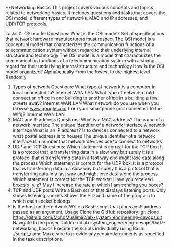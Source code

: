 **Networking Basics
This project covers various concepts and topics related to networking basics. It includes questions and tasks that covers the OSI model, different types of networks, MAC and IP addresses, and UDP/TCP protocols.

Tasks
0. OSI model
Questions:
What is the OSI model?
Set of specifications that network hardware manufacturers must respect
The OSI model is a conceptual model that characterizes the communication functions of a telecommunication system without regard to their underlying internal structure and technology
The OSI model is a model that characterizes the communication functions of a telecommunication system with a strong regard for their underlying internal structure and technology
How is the OSI model organized?
Alphabetically
From the lowest to the highest level
Randomly
1. Types of network
Questions:
What type of network is a computer in local connected to?
Internet
WAN
LAN
What type of network could connect an office in one building to another office in a building a few streets away?
Internet
WAN
LAN
What network do you use when you browse www.google.com from your smartphone (not connected to the Wifi)?
Internet
WAN
LAN
2. MAC and IP address
Questions:
What is a MAC address?
The name of a network interface
The unique identifier of a network interface
A network interface
What is an IP address?
Is to devices connected to a network what postal address is to houses
The unique identifier of a network interface
Is a number that network devices use to connect to networks
3. UDP and TCP
Questions:
Which statement is correct for the TCP box:
It is a protocol that is transferring data in a slow way but surely
It is a protocol that is transferring data in a fast way and might lose data along the process
Which statement is correct for the UDP box:
It is a protocol that is transferring data in a slow way but surely
It is a protocol that is transferring data in a fast way and might lose data along the process
Which statement is correct for the TCP worker:
Have you received boxes x, y, z?
May I increase the rate at which I am sending you boxes?
4. TCP and UDP ports
Write a Bash script that displays listening ports:
Only shows listening sockets
Shows the PID and name of the program to which each socket belongs
5. Is the host on the network
Write a Bash script that pings an IP address passed as an argument.
Usage
Clone the GitHub repository: git clone https://github.com/MohdMuslim92/alx-system_engineering-devops.git
Navigate to the project folder: cd alx-system_engineering-devops/0x07-networking_basics
Execute the scripts individually using Bash: ./script_name
Make sure to provide any requiredarguments as specified in the task descriptions.
